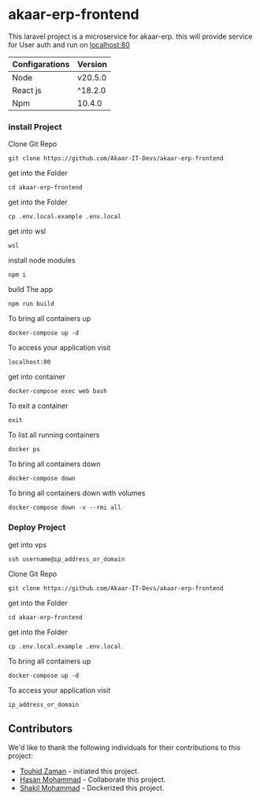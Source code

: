 # akaar-erp-frontend

This laravel project is a microservice for akaar-erp. this will provide service for User auth and run on [localhost:80](http://localhost:80)

| Configarations | Version |
| -------------- | ------- |
| Node           | v20.5.0 |
| React js       | ^18.2.0 |
| Npm            | 10.4.0  |

### install Project

Clone Git Repo

    git clone https://github.com/Akaar-IT-Devs/akaar-erp-frontend

get into the Folder

    cd akaar-erp-frontend

get into the Folder

    cp .env.local.example .env.local

get into wsl

    wsl

install node modules

    npm i

build The app

    npm run build

To bring all containers up

    docker-compose up -d

To access your application visit

    localhost:80

get into container

    docker-compose exec web bash

To exit a container

    exit

To list all running containers

    docker ps

To bring all containers down

    docker-compose down

To bring all containers down with volumes

    docker-compose down -v --rmi all

### Deploy Project

get into vps

    ssh username@ip_address_or_domain

Clone Git Repo

    git clone https://github.com/Akaar-IT-Devs/akaar-erp-frontend

get into the Folder

    cd akaar-erp-frontend

get into the Folder

    cp .env.local.example .env.local

To bring all containers up

    docker-compose up -d

To access your application visit

    ip_address_or_domain

## Contributors

We'd like to thank the following individuals for their contributions to this project:

- [Touhid Zaman](https://github.com/TouhidZaman) - initiated this project.
- [Hasan Mohammad](https://github.com/hasan-mohammad-bd) - Collaborate this project.
- [Shakil Mohammad](https://github.com/Shakil147) - Dockerized this project.

